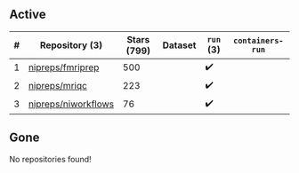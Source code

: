 ## Active
| # | Repository (3) | Stars (799) | Dataset | `run` (3) | `containers-run` |
| --- | --- | --- | --- | --- | --- |
| 1 | [nipreps/fmriprep](https://github.com/nipreps/fmriprep) | 500 |  | :heavy_check_mark: |  |
| 2 | [nipreps/mriqc](https://github.com/nipreps/mriqc) | 223 |  | :heavy_check_mark: |  |
| 3 | [nipreps/niworkflows](https://github.com/nipreps/niworkflows) | 76 |  | :heavy_check_mark: |  |

## Gone
No repositories found!
